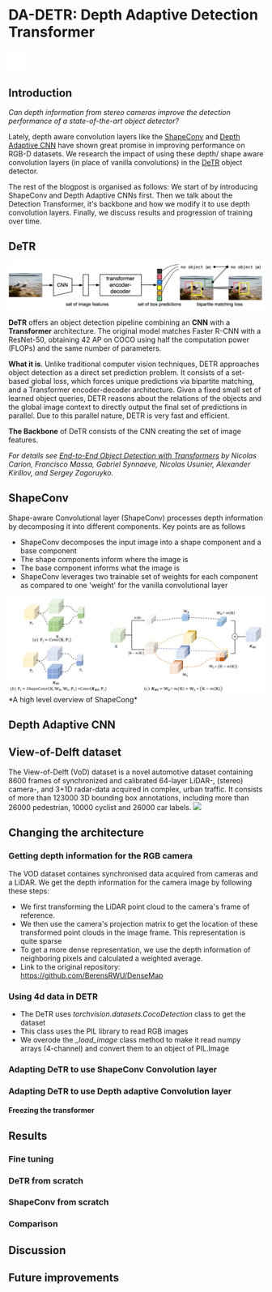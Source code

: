 # DA-DETR: Depth Adaptive Detection Transformer
[<img src="images/github-mark-white.svg" width="40">](https://github.com/DepthAwareObjectDetection/detr)
## Introduction
*Can depth information from stereo cameras improve the detection performance of a state-of-the-art object detector?*

Lately, depth aware convolution layers like the [ShapeConv](https://github.com/DepthAwareObjectDetection/ShapeConv) and [Depth Adaptive CNN](https://github.com/DepthAwareObjectDetection/Depth-Adapted-CNN) have shown great promise in improving performance on RGB-D datasets. 
We research the impact of using these depth/ shape aware convolution layers (in place of vanilla convolutions) in the [DeTR](https://github.com/DepthAwareObjectDetection/detr) object detector. 

The rest of the blogpost is organised as follows: We start of by introducing ShapeConv and Depth Adaptive CNNs first. 
Then we talk about the Detection Transformer, it's backbone and how we modify it to use depth convolution layers. 
Finally, we discuss results and progression of training over time.

## DeTR
<img src="images/DETR.png" width="">

**DeTR** offers an object detection pipeline combining an **CNN** with a **Transformer** architecture.
The original model matches Faster R-CNN with a ResNet-50, obtaining 42 AP on COCO using half the computation power (FLOPs) and the same number of parameters.

**What it is**. Unlike traditional computer vision techniques, DETR approaches object detection as a direct set prediction problem. 
It consists of a set-based global loss, which forces unique predictions via bipartite matching, and a Transformer encoder-decoder architecture. 
Given a fixed small set of learned object queries, DETR reasons about the relations of the objects and the global image 
context to directly output the final set of predictions in parallel. Due to this parallel nature, DETR is very fast and efficient.

**The Backbone** of DeTR consists of the CNN creating the set of image features.

*For details see [End-to-End Object Detection with Transformers](https://ai.facebook.com/research/publications/end-to-end-object-detection-with-transformers) by Nicolas Carion, Francisco Massa, Gabriel Synnaeve, Nicolas Usunier, Alexander Kirillov, and Sergey Zagoruyko.*

## ShapeConv
Shape-aware Convolutional layer (ShapeConv) processes depth information by decomposing it into different components.
Key points are as follows
- ShapeConv decomposes the input image into a shape component and a base component
- The shape components inform where the image is
- The base component informs what the image is
- ShapeConv leverages two trainable set of weights for each component as compared to one 'weight' for the vanilla convolutional layer
<img src="images/shape_conv.png" width="">
*A high level overview of ShapeCong*

## Depth Adaptive CNN


## View-of-Delft dataset
The View-of-Delft (VoD) dataset is a novel automotive dataset containing 8600 frames of synchronized and calibrated 64-layer LiDAR-, (stereo) camera-, and 3+1D radar-data acquired in complex, urban traffic. It consists of more than 123000 3D bounding box annotations, including more than 26000 pedestrian, 10000 cyclist and 26000 car labels.
<img src="images/labels.gif" width="">

## Changing the architecture
### Getting depth information for the RGB camera
The VOD dataset containes synchronised data acquired from cameras and a LiDAR. 
We get the depth information for the camera image by following these steps:

- We first transforming the LiDAR point cloud to the camera's frame of reference.
- We then use the camera's projection matrix to get the location of these transformed point clouds in the image frame. This representation is quite sparse
- To get a more dense representation, we use the depth information of neighboring pixels and calculated a weighted average. 
- Link to the original repository: https://github.com/BerensRWU/DenseMap
<!-- @Matthijs please add images here -->
### Using 4d data in DETR
- The DeTR uses *torchvision.datasets.CocoDetection* class to get the dataset
- This class uses the PIL library to read RGB images
- We overode the *_load_image* class method to make it read numpy arrays (4-channel) and convert them to an object of PIL.Image
### Adapting DeTR to use ShapeConv Convolution layer

### Adapting DeTR to use Depth adaptive Convolution layer

#### Freezing the transformer


## Results

### Fine tuning


### DeTR from scratch


### ShapeConv from scratch


### Comparison


## Discussion



## Future improvements




